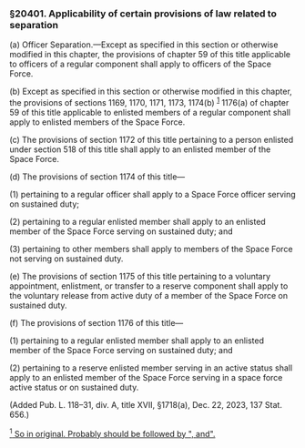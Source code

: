 ### §20401. Applicability of certain provisions of law related to separation ###

(a) Officer Separation.—Except as specified in this section or otherwise modified in this chapter, the provisions of chapter 59 of this title applicable to officers of a regular component shall apply to officers of the Space Force.

(b) Except as specified in this section or otherwise modified in this chapter, the provisions of sections 1169, 1170, 1171, 1173, 1174(b) <sup><a href="#20401_1_target" name="20401_1">1</a></sup> 1176(a) of chapter 59 of this title applicable to enlisted members of a regular component shall apply to enlisted members of the Space Force.

(c) The provisions of section 1172 of this title pertaining to a person enlisted under section 518 of this title shall apply to an enlisted member of the Space Force.

(d) The provisions of section 1174 of this title—

(1) pertaining to a regular officer shall apply to a Space Force officer serving on sustained duty;

(2) pertaining to a regular enlisted member shall apply to an enlisted member of the Space Force serving on sustained duty; and

(3) pertaining to other members shall apply to members of the Space Force not serving on sustained duty.

(e) The provisions of section 1175 of this title pertaining to a voluntary appointment, enlistment, or transfer to a reserve component shall apply to the voluntary release from active duty of a member of the Space Force on sustained duty.

(f) The provisions of section 1176 of this title—

(1) pertaining to a regular enlisted member shall apply to an enlisted member of the Space Force serving on sustained duty; and

(2) pertaining to a reserve enlisted member serving in an active status shall apply to an enlisted member of the Space Force serving in a space force active status or on sustained duty.

(Added Pub. L. 118–31, div. A, title XVII, §1718(a), Dec. 22, 2023, 137 Stat. 656.)

[<sup>1</sup> So in original. Probably should be followed by ", and".](#20401_1)